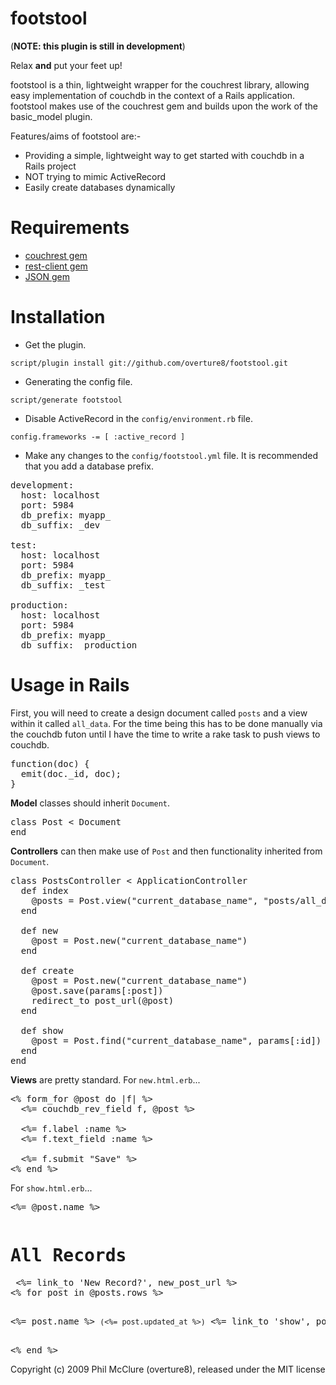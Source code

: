 footstool
=========

(**NOTE: this plugin is still in development**)

Relax **and** put your feet up!

footstool is a thin, lightweight wrapper for the couchrest library, allowing easy implementation of couchdb in the context of a Rails application.  footstool makes use of the couchrest gem and builds upon the work of the basic_model plugin.

Features/aims of footstool are:-

- Providing a simple, lightweight way to get started with couchdb in a Rails project
- NOT trying to mimic ActiveRecord
- Easily create databases dynamically

Requirements
============

- [couchrest gem](http://github.com/hpoydar/couchrest-rails)
- [rest-client gem](http://code.google.com/p/rest-client/)
- [JSON gem](http://flori.github.com/json/)

Installation
============

- Get the plugin.

`script/plugin install git://github.com/overture8/footstool.git`

- Generating the config file.

`script/generate footstool`

- Disable ActiveRecord in the `config/environment.rb` file.

`config.frameworks -= [ :active_record ]`

- Make any changes to the `config/footstool.yml` file.  It is recommended that you add a database prefix.

<pre>
development:
  host: localhost
  port: 5984
  db_prefix: myapp_
  db_suffix: _dev
          
test:
  host: localhost
  port: 5984
  db_prefix: myapp_
  db_suffix: _test
                  
production:
  host: localhost
  port: 5984
  db_prefix: myapp_
  db_suffix: _production
</pre>

Usage in Rails
==============

First, you will need to create a design document called `posts` and a view within it called `all_data`.  For the time being this has to be done manually via the couchdb futon until I have the time to write a rake task to push views to couchdb.
<pre>
function(doc) {
  emit(doc._id, doc);
}
</pre>

**Model** classes should inherit `Document`.

<pre>
class Post < Document
end
</pre>

**Controllers** can then make use of `Post` and then functionality inherited from `Document`.

<pre>
class PostsController < ApplicationController
  def index                                                                                                                                                 
    @posts = Post.view("current_database_name", "posts/all_data")
  end
    
  def new
    @post = Post.new("current_database_name")
  end

  def create
    @post = Post.new("current_database_name")
    @post.save(params[:post])
    redirect_to post_url(@post)
  end

  def show
    @post = Post.find("current_database_name", params[:id])
  end
end
</pre>

**Views** are pretty standard.  For `new.html.erb`...

<pre>
<% form_for @post do |f| %> 
  <%= couchdb_rev_field f, @post %>

  <%= f.label :name %>
  <%= f.text_field :name %>

  <%= f.submit "Save" %>
<% end %>
</pre>

For `show.html.erb`...
<pre>
<%= @post.name %>
</pre>

<pre>
<h1>All Records</h1> <%= link_to 'New Record?', new_post_url %>
<% for post in @posts.rows %>
  <p><%= post.name %> <small>(<%= post.updated_at %>)</small> <%= link_to 'show', post_url(post) %></p>                                                     
<% end %>  
</pre>

Copyright (c) 2009 Phil McClure (overture8), released under the MIT license


